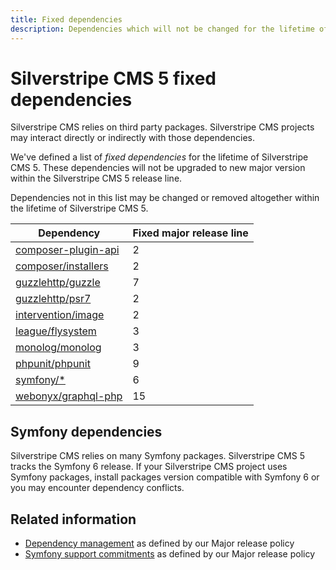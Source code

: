 ```yaml
---
title: Fixed dependencies
description: Dependencies which will not be changed for the lifetime of a given major release
---
```


# Silverstripe CMS 5 fixed dependencies

Silverstripe CMS relies on third party packages. Silverstripe CMS projects may interact directly or indirectly with those dependencies.

We've defined a list of *fixed dependencies* for the lifetime of Silverstripe CMS 5. These dependencies will not be upgraded to new major version within the Silverstripe CMS 5 release line.

Dependencies not in this list may be changed or removed altogether within the lifetime of Silverstripe CMS 5.

Dependency | Fixed major release line
-- | --
[composer-plugin-api](https://getcomposer.org/doc/articles/composer-platform-dependencies.md#plugin-package-composer-plugin-api) | 2
[composer/installers](https://packagist.org/packages/composer/installers) | 2
[guzzlehttp/guzzle](https://packagist.org/packages/guzzlehttp/guzzle) | 7
[guzzlehttp/psr7](https://packagist.org/packages/guzzlehttp/psr7) | 2
[intervention/image](https://packagist.org/packages/intervention/image) | 2
[league/flysystem](https://packagist.org/packages/league/flysystem) | 3
[monolog/monolog](https://packagist.org/packages/monolog/monolog) | 3
[phpunit/phpunit](https://packagist.org/packages/phpunit/phpunit) | 9
[symfony/*](https://packagist.org/packages/symfony/) | 6
[webonyx/graphql-php](https://packagist.org/packages/webonyx/graphql-php) | 15

## Symfony dependencies

Silverstripe CMS relies on many Symfony packages. Silverstripe CMS 5 tracks the Symfony 6 release. If your Silverstripe CMS project uses Symfony packages, install packages version compatible with Symfony 6 or you may encounter dependency conflicts.

## Related information

- [Dependency management](/project_governance/major_release_policy/#dependency-management) as defined by our Major release policy
- [Symfony support commitments](/project_governance/major_release_policy/#symfony-support-commitments) as defined by our Major release policy
